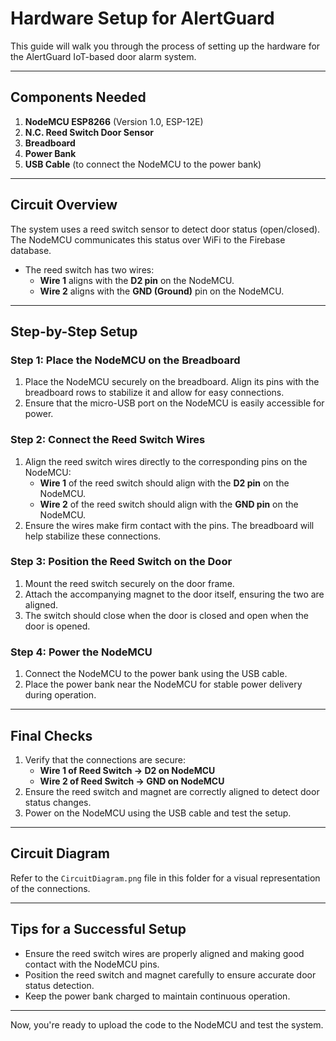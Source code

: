 
# Hardware Setup for AlertGuard

This guide will walk you through the process of setting up the hardware for the AlertGuard IoT-based door alarm system.

---

## **Components Needed**
1. **NodeMCU ESP8266** (Version 1.0, ESP-12E)
2. **N.C. Reed Switch Door Sensor**
3. **Breadboard**
4. **Power Bank**
5. **USB Cable** (to connect the NodeMCU to the power bank)

---

## **Circuit Overview**
The system uses a reed switch sensor to detect door status (open/closed). The NodeMCU communicates this status over WiFi to the Firebase database. 

- The reed switch has two wires:
  - **Wire 1** aligns with the **D2 pin** on the NodeMCU.
  - **Wire 2** aligns with the **GND (Ground)** pin on the NodeMCU.

---

## **Step-by-Step Setup**

### **Step 1: Place the NodeMCU on the Breadboard**
1. Place the NodeMCU securely on the breadboard. Align its pins with the breadboard rows to stabilize it and allow for easy connections.
2. Ensure that the micro-USB port on the NodeMCU is easily accessible for power.

### **Step 2: Connect the Reed Switch Wires**
1. Align the reed switch wires directly to the corresponding pins on the NodeMCU:
   - **Wire 1** of the reed switch should align with the **D2 pin** on the NodeMCU.
   - **Wire 2** of the reed switch should align with the **GND pin** on the NodeMCU.
2. Ensure the wires make firm contact with the pins. The breadboard will help stabilize these connections.

### **Step 3: Position the Reed Switch on the Door**
1. Mount the reed switch securely on the door frame.
2. Attach the accompanying magnet to the door itself, ensuring the two are aligned.
3. The switch should close when the door is closed and open when the door is opened.

### **Step 4: Power the NodeMCU**
1. Connect the NodeMCU to the power bank using the USB cable.
2. Place the power bank near the NodeMCU for stable power delivery during operation.

---

## **Final Checks**
1. Verify that the connections are secure:
   - **Wire 1 of Reed Switch → D2 on NodeMCU**
   - **Wire 2 of Reed Switch → GND on NodeMCU**
2. Ensure the reed switch and magnet are correctly aligned to detect door status changes.
3. Power on the NodeMCU using the USB cable and test the setup.

---

## **Circuit Diagram**
Refer to the `CircuitDiagram.png` file in this folder for a visual representation of the connections.

---

## **Tips for a Successful Setup**
- Ensure the reed switch wires are properly aligned and making good contact with the NodeMCU pins.
- Position the reed switch and magnet carefully to ensure accurate door status detection.
- Keep the power bank charged to maintain continuous operation.

---

Now, you're ready to upload the code to the NodeMCU and test the system.
